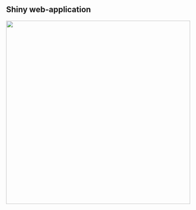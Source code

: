 ## Shiny web-application

<img src="https://github.com/musx/FireLand_SPv1/blob/master/web-application/www/logo_1.png?raw=true" width="500" />

